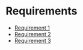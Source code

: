 # Requirements

- [Requirement 1](/docs/rq1)
- [Requirement 2](/docs/rq2.md)
- [Requirement 3](/docs/rq2.md)
